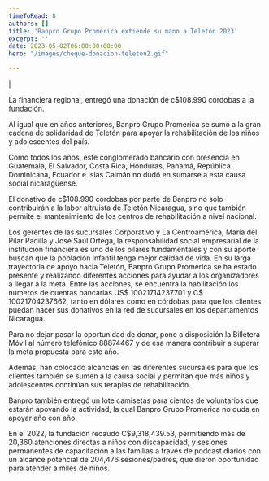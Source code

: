 ```yaml
---
timeToRead: 8
authors: []
title: 'Banpro Grupo Promerica extiende su mano a Teletón 2023'
excerpt: ''
date: 2023-05-02T06:00:00+00:00
hero: "/images/cheque-donacion-teleton2.gif"

---
```

|




La financiera regional, entregó una donación de c$108.990 córdobas a la fundación.

Al igual que en años anteriores, Banpro Grupo Promerica se sumó a la gran cadena de solidaridad de Teletón para apoyar la rehabilitación de los niños y adolescentes del país.

Como todos los años, este conglomerado bancario con presencia en Guatemala, El Salvador, Costa Rica, Honduras, Panamá, República Dominicana, Ecuador e Islas Caimán no dudó en sumarse a esta causa social nicaragüense.

El donativo de c$108.990 córdobas por parte de Banpro no solo contribuirán a la labor altruista de Teletón Nicaragua, sino que también permite el mantenimiento de los centros de rehabilitación a nivel nacional.

Los gerentes de las sucursales Corporativo y La Centroamérica, María del Pilar Padilla y José Saúl Ortega, la responsabilidad social empresarial de la institución financiera es uno de los pilares fundamentales y con su aporte buscan que la población infantil tenga mejor calidad de vida.
En su larga trayectoria de apoyo hacia Teletón, Banpro Grupo Promerica se ha estado presente y realizando diferentes acciones para ayudar a los organizadores a llegar a la meta.
Entre las acciones, se encuentra la habilitación los números de cuentas bancarias US$ 10021714237701 y C$ 10021704237662, tanto en dólares como en córdobas para que los clientes puedan hacer sus donativos en la red de sucursales en los departamentos Nicaragua. 

Para no dejar pasar la oportunidad de donar, pone a disposición la Billetera Móvil al número telefónico 88874467 y de esa manera contribuir a superar la meta propuesta para este año.

Además, han colocado alcancías en las diferentes sucursales para que los clientes también se sumen a la causa social y permitan que más niños y adolescentes continúan sus terapias de rehabilitación.

Banpro también entregó un lote camisetas para cientos de voluntarios que estarán apoyando la actividad, la cual Banpro Grupo Promerica no duda en apoyar año con año.

En el 2022, la fundación recaudó C$9,318,439.53, permitiendo más de 20,360 atenciones directas a niños con discapacidad, y sesiones permanentes de capacitación a las familias a través de podcast diarios con un alcance potencial de 204,476 sesiones/padres, que dieron oportunidad para atender a miles de niños.
